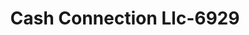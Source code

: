 ---
f_zip-code: 71373
f_state-code: LA
title: Cash Connection Llc-6929
f_phone: 318-336-3000
f_city-only: Vidalia
f_address: 1109 Carter Street Vidalia
f_location-unique-id: '6929'
slug: cash-connection-llc-6929
updated-on: '2024-05-30T13:46:58.046Z'
created-on: '2024-05-30T13:36:59.803Z'
published-on: '2024-05-30T13:54:32.469Z'
f_city-state: cms/city/vidalia-la.md
f_company: cms/company/cash-connection-llc.md
f_state: cms/state/louisiana.md
layout: '[payday-loan].html'
tags: payday-loan
---